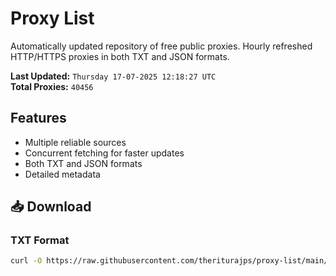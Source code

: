 # Proxy List

Automatically updated repository of free public proxies. Hourly refreshed HTTP/HTTPS proxies in both TXT and JSON formats.

**Last Updated:** `Thursday 17-07-2025 12:18:27 UTC`  
**Total Proxies:** `40456`

## Features
- Multiple reliable sources
- Concurrent fetching for faster updates
- Both TXT and JSON formats
- Detailed metadata

## 📥 Download

### TXT Format
```bash
curl -O https://raw.githubusercontent.com/theriturajps/proxy-list/main/proxies.txt